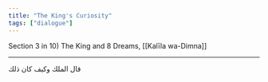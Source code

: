 ```yaml
---
title: "The King's Curiosity"
tags: ["dialogue"]
---
```


 Section 3 in 10) The King and 8 Dreams, [[Kalīla wa-Dimna]]

---
قال الملك وكيف كان ذلك
